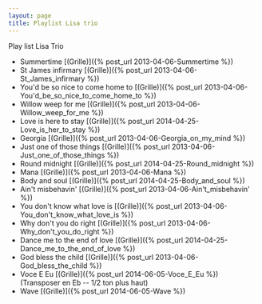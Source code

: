 ```yaml
---
layout: page
title: Playlist Lisa trio
---
```


Play list Lisa Trio

* Summertime [(Grille)]({% post_url 2013-04-06-Summertime %})
* St James infirmary [(Grille)]({% post_url 2013-04-06-St_James_infirmary %})
* You'd be so nice to come home to [(Grille)]({% post_url 2013-04-06-You'd_be_so_nice_to_come_home_to %})
* Willow weep for me [(Grille)]({% post_url 2013-04-06-Willow_weep_for_me %})
* Love is here to stay [(Grille)]({% post_url 2014-04-25-Love_is_her_to_stay %})
* Georgia [(Grille)]({% post_url 2013-04-06-Georgia_on_my_mind %})
* Just one of those things [(Grille)]({% post_url 2013-04-06-Just_one_of_those_things %})
* Round midnight [(Grille)]({% post_url  2014-04-25-Round_midnight %})
* Mana [(Grille)]({% post_url 2013-04-06-Mana %})
* Body and soul [(Grille)]({% post_url 2014-04-25-Body_and_soul %})
* Ain't misbehavin' [(Grille)]({% post_url 2013-04-06-Ain't_misbehavin' %})
* You don't know what love is [(Grille)]({% post_url 2013-04-06-You_don't_know_what_love_is %})
* Why don't you do right [(Grille)]({% post_url 2013-04-06-Why_don't_you_do_right %})
* Dance me to the end of love [(Grille)]({% post_url 2014-04-25-Dance_me_to_the_end_of_love %})
* God bless the child [(Grille)]({% post_url 2013-04-06-God_bless_the_child %})
* Voce E Eu [(Grille)]({% post_url 2014-06-05-Voce_E_Eu %}) (Transposer en Eb -- 1/2 ton plus haut)
* Wave [(Grille)]({% post_url 2014-06-05-Wave %})
